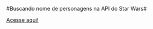 #Buscando nome de personagens na API do Star Wars#

[Acesse aqui!](https://vifelisberto.github.io/StarWarsSearchName/)
